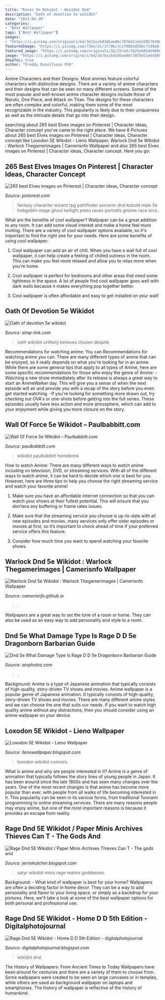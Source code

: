 ```yaml
---
title: "Races 5e Wikidot ~ Wikidot Dnd"
description: "Oath of devotion 5e wikidot"
date: "2022-04-20"
categories:
- "Best Wallpaper"
tags: ["Best Wallpaper"]
images:
- "https://i.pinimg.com/originals/bd/3d/ba/bd3dbae86c78fbd11ebd3057b3865169.jpg"
featuredImage: "https://i.pinimg.com/736x/3c/1f/0b/3c1f0b83d59bc7c89a9183e851aebbf4--pathfinder-rpg-fantasy-rpg.jpg"
featured_image: "https://i.pinimg.com/originals/1b/25/e6/1b25e685dd4968eb3e439b747af42328.jpg"
image: "https://i.pinimg.com/originals/bd/3d/ba/bd3dbae86c78fbd11ebd3057b3865169.jpg"
ShowToc: true
author: "Freddy Runolfsson PhD"
---
```



Anime Characters and their Designs: Most animes feature colorful characters with distinctive designs.
There are a variety of anime characters and their designs that can be seen on many different screens. Some of the most popular and well-known anime character designs include those of Naruto, One Piece, and Attack on Titan. The designs for these characters are often complex and colorful, making them some of the most recognizable in the industry. This popularity is likely due to their uniqueness as well as the intricate details that go into their design.

	

		
searching about 265 best Elves images on Pinterest | Character ideas, Character concept you've came to the right place. We have 8 Pictures about 265 best Elves images on Pinterest | Character ideas, Character concept like Loxodon 5E Wikidot - Lieno Wallpaper, Warlock Dnd 5e Wikidot : Warlock Thegamerimages | Camerisnfo Wallpaper and also 265 best Elves images on Pinterest | Character ideas, Character concept. Here you go:
		
    
## 265 Best Elves Images On Pinterest | Character Ideas, Character Concept

<img loading=lazy src="https://i.pinimg.com/736x/3c/1f/0b/3c1f0b83d59bc7c89a9183e851aebbf4--pathfinder-rpg-fantasy-rpg.jpg" onerror="this.onerror=null;this.src='https://tse3.mm.bing.net/th?id=OIP.uvzQrW0YqNkDcyG8hAXOSQAAAA&amp;pid=15.1';" alt="265 best Elves images on Pinterest | Character ideas, Character concept">

_Source: pinterest.com_

>fantasy character wizard rpg pathfinder sorcerer dnd kobold male 5e hobgoblin mage ghoul twilight press races portraits gnome race orcs. 

	

What are the benefits of cool wallpaper?
Wallpaper can be a great addition to any room. It can add some visual interest and make a home feel more inviting. There are a variety of cool wallpaper options available, so it's important to find the right one for your needs. Here are some benefits of using cool wallpaper: 
1. Cool wallpaper can add an air of chill. When you have a wall full of cool wallpaper, it can help create a feeling of chilled outness in the room. This can make you feel more relaxed and allow you to relax more when you're home. 

2. Cool wallpaper is perfect for bedrooms and other areas that need some lightness in the space. A lot of people find cool wallpaper goes well with dark walls because it makes everything pop together better. 

3. Cool wallpaper is often affordable and easy to get installed on your wall!

    
## Oath Of Devotion 5e Wikidot

<img loading=lazy src="https://mtgpq.info/assets/packs/aer/400366.png" onerror="this.onerror=null;this.src='https://tse2.mm.bing.net/th?id=OIP.NYUz292zbBQWXYIkR6WSqwAAAA&amp;pid=15.1';" alt="Oath of devotion 5e wikidot">

_Source: simp-link.com_

>oath wikidot unlikely believes chosen despite. 

	

Recommendations for watching anime: You can
Recommendations for watching anime you can. There are many different types of anime that can be enjoyed, so it really depends on what you're looking for in an anime. While there are some general tips that apply to all types of Anime, here are some specific recommendations for those who enjoy the genre of Anime: 
-Watching a new show immediately after its release is always a great way to start an AnimeWalker day. This will give you a sense of when the next episode will air and provide you with a recap of the story before you even get started watching. 
-If you're looking for something more drawn out, try checking out OVA's or one-shots before getting into the full series. These episodes usually have less action and more atmosphere, which can add to your enjoyment while giving you more closure on the story.

    
## Wall Of Force 5e Wikidot – Paulbabbitt.com

<img loading=lazy src="https://i.pinimg.com/originals/1b/25/e6/1b25e685dd4968eb3e439b747af42328.jpg" onerror="this.onerror=null;this.src='https://tse1.mm.bing.net/th?id=OIP.2G761dwIgtfeOESf00fmIAHaKe&amp;pid=15.1';" alt="Wall Of Force 5e Wikidot – Paulbabbitt.com">

_Source: paulbabbitt.com_

>wikidot paulbabbitt homebrew. 

	

How to watch Anime: There are many different ways to watch anime including on television, DVD, or streaming services.
With all of the different ways to watch anime, it can be hard to decide which one is best for you. However, here are three tips to help you choose the right streaming service and watch your favorite anime!
1. Make sure you have an affordable internet connection so that you can watch your shows at their fullest potential. This will ensure that you don’tera any buffering or frame rates issues.

2. Make sure that the streaming service you choose is up-to-date with all new episodes and movies. many services only offer older episodes or movies at first, so it’s important to check ahead of time if your preferred service offers this feature.

3. Consider how much time you want to spend watching your favorite shows.

    
## Warlock Dnd 5e Wikidot : Warlock Thegamerimages | Camerisnfo Wallpaper

<img loading=lazy src="https://i.pinimg.com/736x/9c/ef/2e/9cef2e208de66b9c9d79f437d36608a8.jpg" onerror="this.onerror=null;this.src='https://tse3.mm.bing.net/th?id=OIP.W_RZoa4XT7tenpJnj9VycAHaKX&amp;pid=15.1';" alt="Warlock Dnd 5e Wikidot : Warlock Thegamerimages | Camerisnfo Wallpaper">

_Source: camerisnfo.github.io_

>. 

	

Wallpapers are a great way to set the tone of a room or home. They can also be used as an easy way to add personality and style to a room.

    
## Dnd 5e What Damage Type Is Rage D D 5e Dragonborn Barbarian Guide

<img loading=lazy src="https://i.pinimg.com/originals/bd/3d/ba/bd3dbae86c78fbd11ebd3057b3865169.jpg" onerror="this.onerror=null;this.src='https://tse4.mm.bing.net/th?id=OIP.4H-bbXYcQQxW2JgQG-xK2AHaJl&amp;pid=15.1';" alt="Dnd 5e What Damage Type Is Rage D D 5e Dragonborn Barbarian Guide">

_Source: aiophotoz.com_

>. 

	

Background: Anime is a type of Japanese animation that typically consists of high-quality, story-driven TV shows and movies.
Anime wallpaper is a popular genre of Japanese animation. It typically consists of high-quality, story-driven TV shows and movies. There are many different anime styles and we can choose the one that suits our needs. If you want to watch high quality anime without any distractions, then you should consider using an anime wallpaper on your device.

    
## Loxodon 5E Wikidot - Lieno Wallpaper

<img loading=lazy src="https://lh6.googleusercontent.com/proxy/zBgL_TB9okK3cdOzi0epEDW_La4HNtrpXw47LJIDkWOzkYhb-zSgrDx2bDQVjQzrxR1Sz3XUW1tYgZWULO14OLzUv2m9Bpw0ecueew0WE5MhCg8btvMvoLKxnk4gu1EJdSRhcEWT8tsKPd1tj9AftqBsZMI=s0-d" onerror="this.onerror=null;this.src='https://tse3.mm.bing.net/th?id=OIP.KLqF8Mx4y6YqxQ2BQ7Ad4AHaFj&amp;pid=15.1';" alt="Loxodon 5E Wikidot - Lieno Wallpaper">

_Source: llenowallpaper.blogspot.com_

>loxodon wikidot connors. 

	

What is anime and why are people interested in it?
Anime is a genre of animation that typically follows the story lines of young people in Japan. It has been around since the late 1800s and has seen many changes over the years. One of the most recent changes is that anime has become more popular than ever, with people from all walks of life becoming interested in it. This popularity can be seen in its various forms, from traditional Toonami programming to online streaming services. There are many reasons people may enjoy anime, but one of the most important reasons is because it provides an escape from reality.

    
## Rage Dnd 5E Wikidot / Paper Minis Archives Thieves Can T - The Gods And

<img loading=lazy src="https://cdn.shopify.com/s/files/1/1066/8352/articles/satyr_1.jpg?v=1601305165" onerror="this.onerror=null;this.src='https://tse3.mm.bing.net/th?id=OIP.1srKKyQwXA9xQqFmThnS5wAAAA&amp;pid=15.1';" alt="Rage Dnd 5E Wikidot / Paper Minis Archives Thieves Can T - The gods and">

_Source: jerriekutcher.blogspot.com_

>satyr wikidot minis rage realms goddesses. 

	

Background: - What kind of wallpaper is best for your home?
Wallpapers are often a deciding factor in home décor. They can be a way to add personality and flavor to your living space, or simply as a backdrop for your pictures. Here, we'll take a look at some of the best wallpaper options for both personal and professional use.

    
## Rage Dnd 5E Wikidot - Home D D 5th Edition - Digitalphotojournal

<img loading=lazy src="https://qph.fs.quoracdn.net/main-qimg-e6e8b283f05858ef13d8b897e2745731" onerror="this.onerror=null;this.src='https://tse4.mm.bing.net/th?id=OIP.5uiyg_BYWO8T2LiX4nRXMQAAAA&amp;pid=15.1';" alt="Rage Dnd 5E Wikidot - Home D D 5th Edition - digitalphotojournal">

_Source: digitalphotojournal.blogspot.com_

>wikidot dnd. 

	

The History of Wallpapers: From Ancient Times to Today
Wallpapers have been around for centuries and there are a variety of them to choose from. Some wallpapers were created to be seen on large canvases or in temples, while others are used as background wallpaper on laptops and smartphones. The history of wallpaper is reflective of the history of humankind.

